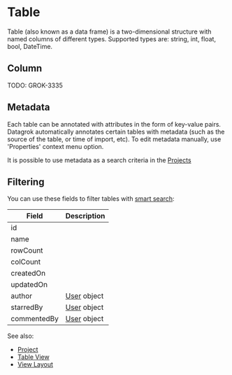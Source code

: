 <!-- TITLE: Table -->
<!-- SUBTITLE: -->

# Table

Table (also known as a data frame) is a two-dimensional structure with named columns
of different types. Supported types are: string, int, float, bool, DateTime.
  
## Column

TODO: GROK-3335
  
## Metadata

Each table can be annotated with attributes in the form of key-value pairs. Datagrok automatically annotates
certain tables with metadata (such as the source of the table, or time of import, etc). To edit metadata manually,
use 'Properties' context menu option.

It is possible to use metadata as a search criteria in the [Projects](../views/welcome-view.md#Projects)

## Filtering

You can use these fields to filter tables with [smart search](../features/smart-search.md):

| Field       | Description                                        |
|-------------|----------------------------------------------------|
| id          |                                                    |
| name        |                                                    |
| rowCount    |                                                    |
| colCount    |                                                    |
| createdOn   |                                                    |
| updatedOn   |                                                    | 
| author      | [User](user.md) object                             |
| starredBy   | [User](user.md) object                             |
| commentedBy | [User](user.md) object                             |


See also:

  * [Project](project.md)
  * [Table View](../views/table-view.md)
  * [View Layout](../entities/view-layout.md)
